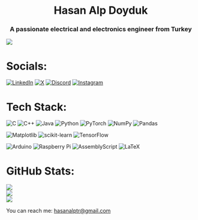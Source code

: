 <h1 align="center">Hasan Alp Doyduk</h1>
<h3 align="center">A passionate electrical and electronics engineer from Turkey</h3>


[![](https://visitcount.itsvg.in/api?id=hasanalpdoyduk&icon=3&color=6)](https://visitcount.itsvg.in)


# Socials:
<p align="center">
  
[![LinkedIn](https://img.shields.io/badge/LinkedIn-%230077B5.svg?logo=linkedin&logoColor=white)](https://linkedin.com/in/https://www.linkedin.com/in/hasan-alp-doyduk-3295281b1/) [![X](https://img.shields.io/badge/X-black.svg?logo=X&logoColor=white)](https://x.com/https://twitter.com/AlpDoyduk93105) [![Discord](https://img.shields.io/badge/Discord-%237289DA.svg?logo=discord&logoColor=white)](https://discord.gg/https://discord.com/invite/HasanAlp#4801) [![Instagram](https://img.shields.io/badge/Instagram-%23E4405F.svg?logo=Instagram&logoColor=white)](https://instagram.com/https://www.instagram.com/hasanalpdoyduk/)
</p>

# Tech Stack:
![C](https://img.shields.io/badge/c-%2300599C.svg?style=plastic&logo=c&logoColor=white) ![C++](https://img.shields.io/badge/c++-%2300599C.svg?style=plastic&logo=c%2B%2B&logoColor=white) ![Java](https://img.shields.io/badge/java-%23ED8B00.svg?style=plastic&logo=openjdk&logoColor=white) ![Python](https://img.shields.io/badge/python-3670A0?style=plastic&logo=python&logoColor=ffdd54) ![PyTorch](https://img.shields.io/badge/PyTorch-%23EE4C2C.svg?style=plastic&logo=PyTorch&logoColor=white) ![NumPy](https://img.shields.io/badge/numpy-%23013243.svg?style=plastic&logo=numpy&logoColor=white) ![Pandas](https://img.shields.io/badge/pandas-%23150458.svg?style=plastic&logo=pandas&logoColor=white) 

![Matplotlib](https://img.shields.io/badge/Matplotlib-%23ffffff.svg?style=plastic&logo=Matplotlib&logoColor=black) ![scikit-learn](https://img.shields.io/badge/scikit--learn-%23F7931E.svg?style=plastic&logo=scikit-learn&logoColor=white) ![TensorFlow](https://img.shields.io/badge/TensorFlow-%23FF6F00.svg?style=plastic&logo=TensorFlow&logoColor=white) 

![Arduino](https://img.shields.io/badge/-Arduino-00979D?style=plastic&logo=Arduino&logoColor=white) ![Raspberry Pi](https://img.shields.io/badge/-RaspberryPi-C51A4A?style=plastic&logo=Raspberry-Pi) ![AssemblyScript](https://img.shields.io/badge/assembly%20script-%23000000.svg?style=plastic&logo=assemblyscript&logoColor=white) ![LaTeX](https://img.shields.io/badge/latex-%23008080.svg?style=plastic&logo=latex&logoColor=white) 

# GitHub Stats:
![](https://github-readme-stats.vercel.app/api?username=hasanalpdoyduk&theme=ayu-mirage&hide_border=false&include_all_commits=false&count_private=false)<br/>
![](https://github-readme-streak-stats.herokuapp.com/?user=hasanalpdoyduk&theme=ayu-mirage&hide_border=false)<br/>
![](https://github-readme-stats.vercel.app/api/top-langs/?username=hasanalpdoyduk&theme=ayu-mirage&hide_border=false&include_all_commits=false&count_private=false&layout=compact)


You can reach me: hasanalptr@gmail.com
